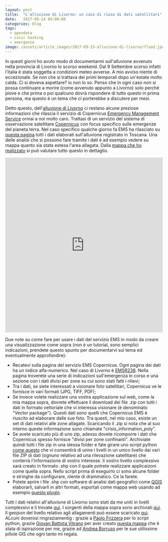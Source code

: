 ```yaml
---
layout: post
title:  "L'alluvione di Livorno: un caso di riuso di dati satellitari"
date:   2017-09-14 09:00:00
categories: blog
tags:
  - opendata
  - civic hacking
  - emergenze
image: /assets/article_images/2017-09-15-alluvione-di-livorno/flood.jpeg
---
```


In questi giorni ho avuto modo di documentarmi sull'alluvione avvenuto nella provincia di Livorno lo scorso weekend.
Dal 9 Settembre scorso infatti l'italia è stata soggetta a condizioni meteo avverse. A mio avviso niente di eccezionale. Se non che si trattava dei primi temporali dopo un'estate molto calda. Ci si doveva aspettare? io non lo so. Penso che in ogni caso non si possa continuare a morire (come avvenuto appunto a Livorno) solo perchè piove e che prima o poi qualcuno dovrà rispondere di tutto questo in prima persona, ma questo è un tema che ci porterebbe a discutere per mesi.

Detto questo, dell'[alluvione di Livorno](http://www.ilpost.it/2017/09/11/ci-sono-ancora-due-dispersi-per-le-alluvioni-a-livorno/) ci restano alcune preziose informazioni che rilascia il servizio di Copernicus [Emergency Management Service](http://emergency.copernicus.eu/mapping/) ormai a noi molto caro. Trattasi di un servizio del sistema di osservazione satellitare [Copernicus](http://emergency.copernicus.eu/mapping/ems/what-copernicus) con focus specifico sulle emergenze del pianeta terra. Nel caso specifico qualche giorno fa EMS ha rilasciato su [questa pagina](http://emergency.copernicus.eu/mapping/list-of-components/EMSR238) tutti i dati elaborati sull'alluvione registrato in Toscana. Una delle analisi che si possono fare tramite i dati è ad esempio vedere su mappa quanto sia stata estesa l'area allagata. Dalla [mappa che ho realizzato](https://iltempe.github.io/livorno_flood/index#12/43.6289/10.3605) si può valutare tutto questo in dettaglio.

<div class="map-container">
    <iframe src="https://iltempe.github.io/livorno_flood/index#12/43.6289/10.3605" height="560" width="100%" allowfullscreen="" frameborder="0">
    </iframe>
</div>

Due note su come fare per usare i dati del servizio EMS in modo da creare una visualizzazione come sopra (non è un tutorial, sono semplici indicazioni, prendete questo spunto per documentarvi sul tema ed eventualmente approfondire):
- Recatevi sulla pagina del servizio EMS Copernicus. Ogni pagina dei dati ha un indice alfa-numerico. Nel caso di Livorno è [EMSR238](http://emergency.copernicus.eu/mapping/list-of-components/EMSR238). Nella pagina troverete una serie di indicazioni sull'emergenza in corso e una sezione con i dati divisi per zone su cui sono stati fatti i rilievi;
- Tra i dati, se siete interessati a visionare foto satellitari, Copernicus ve le fornisce in vari formati (JPG, TIFF, PDF);
- Se invece volete realizzare una vostra applicazione sul web, come la mia mappa sopra, dovrete effettuare il download dei file .zip con tutti i dati in formato vettoriale che vi interessa visionare (è denominato "Vector package"). Questi dati sono quelli che Copernicus EMS è riuscito ad elaborare dalle sue foto. Tra questi, nel mio caso, esiste un set di dati relativi alle zone allagate. Scaricando il .zip si nota che al suo interno queste informazione sono chiamate "crisis_information_poly".
- Se avete scaricato più di uno zip, adesso dovete ricomporre i dati che Copernicus spesso fornisce "divisi per zone confinanti". Archiviate quindi tutti i file zip in una stessa folder e fate girare uno script python [come questo](https://github.com/iltempe/livorno_flood/blob/master/data/merge.py) che vi consentirà di unire i livelli in un unico livello dai vari file ZIP di dati (ognuno relativo ad una rilevazione satellitare) che conterrà l'informazione di vostro interesse. Il vostro livello complessivo sarà creato in formato .shp con il quale potrete realizzare applicaizoni come quella sopra. Nello script prima di eseguirlo ci sono alcune folder e stringhe da configurare, niente di drammatico. Ce la farete.
- Potete aprire i file .shp con software di analisi dati geografici come [QGIS](https://www.qgis.org/it/site/) elaborarli, salvarli in altri formati, esportali come mappa web usando ad esempio [questo plugin](https://github.com/mayotunde/qgis2leaflet).

Tutti i dati relativi all'alluvione di Livorno sono stati da me uniti in livelli complessivi e li trovate [qui](https://github.com/iltempe/livorno_flood/tree/master/data/EMSR238/out). I sorgenti della mappa sopra sono archiviati [qui](https://github.com/iltempe/livorno_flood). Il geojson del livello relativo agli allagamenti può essere scaricato [qui](https://raw.githubusercontent.com/iltempe/livorno_flood/master/data/crisis_information_poly_merged.geojson).
ALcuni doverosi ringraziamentig : grazie a [Paolo Frizzera](https://github.com/geofrizz) per lo script python, grazie [Giovan Battista Vitrano](https://github.com/gbvitrano) per aver creato [questa mappa](https://siciliahub.github.io/mappe/EMSR213/incendi_sicilia/naso.html#12/38.0915/14.8824) che è stata di ispirazione per me, grazie ad [Andrea Borruso](https://twitter.com/gbvitrano) per le sue utilissime pillole GIS che ogni tanto mi regala.

